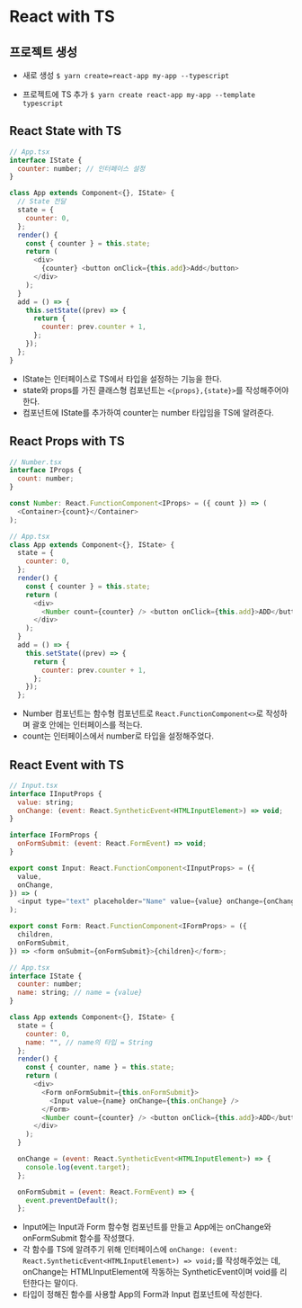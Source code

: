 # React with TS

## 프로젝트 생성

- 새로 생성
  `$ yarn create=react-app my-app --typescript`

- 프로젝트에 TS 추가
  `$ yarn create react-app my-app --template typescript`

## React State with TS

```js
// App.tsx
interface IState {
  counter: number; // 인터페이스 설정
}

class App extends Component<{}, IState> {
  // State 전달
  state = {
    counter: 0,
  };
  render() {
    const { counter } = this.state;
    return (
      <div>
        {counter} <button onClick={this.add}>Add</button>
      </div>
    );
  }
  add = () => {
    this.setState((prev) => {
      return {
        counter: prev.counter + 1,
      };
    });
  };
}
```

- IState는 인터페이스로 TS에서 타입을 설정하는 기능을 한다.
- state와 props를 가진 클래스형 컴포넌트는 `<{props},{state}>`를 작성해주어야 한다.
- 컴포넌트에 IState를 추가하여 counter는 number 타입임을 TS에 알려준다.

## React Props with TS

```js
// Number.tsx
interface IProps {
  count: number;
}

const Number: React.FunctionComponent<IProps> = ({ count }) => (
  <Container>{count}</Container>
);

// App.tsx
class App extends Component<{}, IState> {
  state = {
    counter: 0,
  };
  render() {
    const { counter } = this.state;
    return (
      <div>
        <Number count={counter} /> <button onClick={this.add}>ADD</button>
      </div>
    );
  }
  add = () => {
    this.setState((prev) => {
      return {
        counter: prev.counter + 1,
      };
    });
  };
```

- Number 컴포넌트는 함수형 컴포넌트로 `React.FunctionComponent<>`로 작성하며 괄호 안에는 인터페이스를 적는다.
- count는 인터페이스에서 number로 타입을 설정해주었다.

## React Event with TS

```js
// Input.tsx
interface IInputProps {
  value: string;
  onChange: (event: React.SyntheticEvent<HTMLInputElement>) => void;
}

interface IFormProps {
  onFormSubmit: (event: React.FormEvent) => void;
}

export const Input: React.FunctionComponent<IInputProps> = ({
  value,
  onChange,
}) => (
  <input type="text" placeholder="Name" value={value} onChange={onChange} />
);

export const Form: React.FunctionComponent<IFormProps> = ({
  children,
  onFormSubmit,
}) => <form onSubmit={onFormSubmit}>{children}</form>;

// App.tsx
interface IState {
  counter: number;
  name: string; // name = {value}
}

class App extends Component<{}, IState> {
  state = {
    counter: 0,
    name: "", // name의 타입 = String
  };
  render() {
    const { counter, name } = this.state;
    return (
      <div>
        <Form onFormSubmit={this.onFormSubmit}>
          <Input value={name} onChange={this.onChange} />
        </Form>
        <Number count={counter} /> <button onClick={this.add}>ADD</button>
      </div>
    );
  }

  onChange = (event: React.SyntheticEvent<HTMLInputElement>) => {
    console.log(event.target);
  };

  onFormSubmit = (event: React.FormEvent) => {
    event.preventDefault();
  };
```

- Input에는 Input과 Form 함수형 컴포넌트를 만들고 App에는 onChange와 onFormSubmit 함수를 작성했다.
- 각 함수를 TS에 알려주기 위해 인터페이스에 `onChange: (event: React.SyntheticEvent<HTMLInputElement>) => void;`를 작성해주었는 데, onChange는 HTMLInputElement에 작동하는 SyntheticEvent이며 void를 리턴한다는 말이다.
- 타입이 정해진 함수를 사용할 App의 Form과 Input 컴포넌트에 작성한다.
